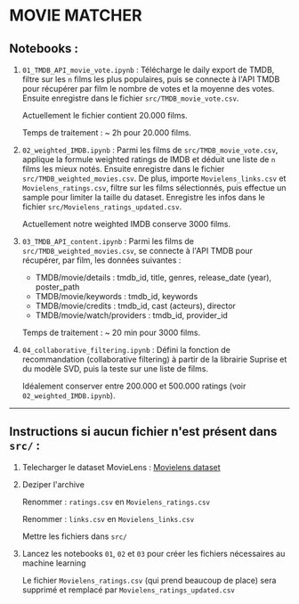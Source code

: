 # MOVIE MATCHER

## Notebooks :

1) `01_TMDB_API_movie_vote.ipynb` : Télécharge le daily export de TMDB, filtre sur les `n` films les plus populaires, puis se connecte à l'API TMDB pour récupérer par film le nombre de votes et la moyenne des votes. Ensuite enregistre dans le fichier `src/TMDB_movie_vote.csv`. 

    Actuellement le fichier contient 20.000 films.

    Temps de traitement : ~ 2h pour 20.000 films.


2) `02_weighted_IMDB.ipynb` : Parmi les films de `src/TMDB_movie_vote.csv`, applique la formule weighted ratings de IMDB et déduit une liste de `n` films les mieux notés. Ensuite enregistre dans le fichier `src/TMDB_weighted_movies.csv`. De plus, importe `Movielens_links.csv` et `Movielens_ratings.csv`, filtre sur les films sélectionnés, puis effectue un sample pour limiter la taille du dataset. Enregistre les infos dans le fichier `src/Movielens_ratings_updated.csv`.

    Actuellement notre weighted IMDB conserve 3000 films.


3) `03_TMDB_API_content.ipynb` : Parmi les films de `src/TMDB_weighted_movies.csv`, se connecte à l'API TMDB pour récupérer, par film, les données suivantes :
    - TMDB/movie/details : tmdb_id, title, genres, release_date (year), poster_path
    - TMDB/movie/keywords : tmdb_id, keywords
    - TMDB/movie/credits : tmdb_id, cast (acteurs), director
    - TMDB/movie/watch/providers : tmdb_id, provider_id

    Temps de traitement : ~ 20 min pour 3000 films.


4) `04_collaborative_filtering.ipynb` : Défini la fonction de recommandation (collaborative filtering) à partir de la librairie Suprise et du modèle SVD, puis la teste sur une liste de films.

    Idéalement conserver entre 200.000 et 500.000 ratings (voir `02_weighted_IMDB.ipynb`).

---

## Instructions si aucun fichier n'est présent dans `src/` :

1) Telecharger le dataset MovieLens : [Movielens dataset](https://files.grouplens.org/datasets/movielens/ml-latest.zip)

2) Deziper l'archive

    Renommer : `ratings.csv` en `Movielens_ratings.csv`

    Renommer : `links.csv` en `Movielens_links.csv`

    Mettre les fichiers dans `src/`

3) Lancez les notebooks `01`, `02` et `03` pour créer les fichiers nécessaires au machine learning

    Le fichier `Movielens_ratings.csv` (qui prend beaucoup de place) sera supprimé et remplacé par `Movielens_ratings_updated.csv`